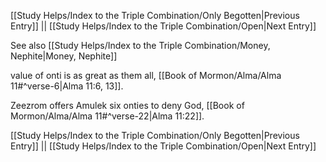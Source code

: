 [[Study Helps/Index to the Triple Combination/Only Begotten|Previous Entry]]  ||  [[Study Helps/Index to the Triple Combination/Open|Next Entry]]

 See also [[Study Helps/Index to the Triple Combination/Money, Nephite|Money, Nephite]]

 value of onti is as great as them all, [[Book of Mormon/Alma/Alma 11#^verse-6|Alma 11:6, 13]].

 Zeezrom offers Amulek six onties to deny God, [[Book of Mormon/Alma/Alma 11#^verse-22|Alma 11:22]].

[[Study Helps/Index to the Triple Combination/Only Begotten|Previous Entry]]  ||  [[Study Helps/Index to the Triple Combination/Open|Next Entry]]